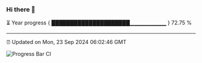 ### Hi there 👋

⏳ Year progress { █████████████████████▁▁▁▁▁▁▁▁▁ } 72.75 %

---

⏰ Updated on Mon, 23 Sep 2024 06:02:46 GMT

![Progress Bar CI](https://github.com/EinsPommes/EinsPommes/blob/main/.github/workflows/main.yml)
